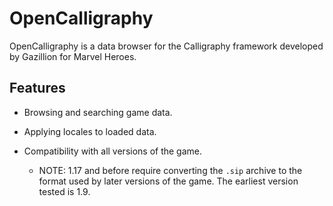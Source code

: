 # OpenCalligraphy

OpenCalligraphy is a data browser for the Calligraphy framework developed by Gazillion for Marvel Heroes.

## Features

- Browsing and searching game data.

- Applying locales to loaded data.

- Compatibility with all versions of the game.
  
  - NOTE: 1.17 and before require converting the `.sip` archive to the format used by later versions of the game. The earliest version tested is 1.9.
